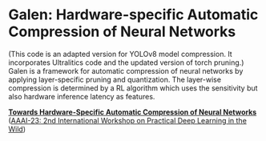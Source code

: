 # Galen: Hardware-specific Automatic Compression of Neural Networks
(This code is an adapted version for YOLOv8 model compression. It incorporates Ultralitics code and the updated version of torch pruning.)
Galen is a framework for automatic compression of neural networks by applying layer-specific pruning and quantization.
The layer-wise compression is determined by a RL algorithm which uses the sensitivity but also hardware inference latency as features.

[**Towards Hardware-Specific Automatic Compression of Neural Networks**
](https://arxiv.org/abs/2212.07818) ([AAAI-23: 2nd International Workshop on Practical
Deep Learning in the Wild](https://practical-dl.github.io/))
